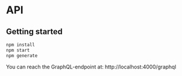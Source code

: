 # API

## Getting started

```sh
npm install
npm start
npm generate
```

You can reach the GraphQL-endpoint at: http://localhost:4000/graphql
